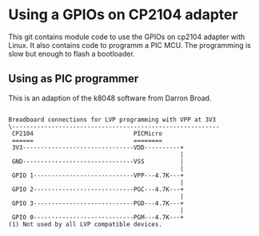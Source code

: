 Using a GPIOs on CP2104 adapter
===============================

This git contains module code to use the GPIOs on cp2104 adapter
with Linux.
It also contains code to programm a PIC MCU. The programming
is slow but enough to flash a bootloader. 

Using as PIC programmer
-----------------------

This is an adaption of the k8048 software from Darron Broad.

<pre><code>
Breadboard connections for LVP programming with VPP at 3V3
\----------------------------------------------------------
 CP2104                            PICMicro
 ======                            ========
 3V3-------------------------------VDD----------+
                                                |
 GND-------------------------------VSS          |
                                                |
 GPIO 1----------------------------VPP---4.7K---+    
                                                |
 GPIO 2----------------------------PGC---4.7K---+    
                                                |
 GPIO 3----------------------------PGD---4.7K---+
                                                |
 GPIO 0----------------------------PGM---4.7K---+
(1) Not used by all LVP compatible devices.
</pre></code>

